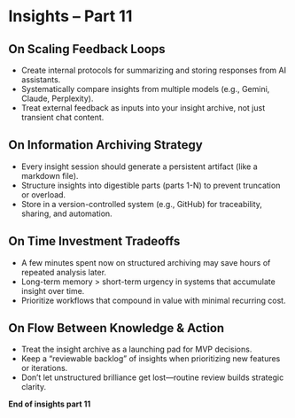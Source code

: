 # Insights – Part 11

## On Scaling Feedback Loops

- Create internal protocols for summarizing and storing responses from AI assistants.
- Systematically compare insights from multiple models (e.g., Gemini, Claude, Perplexity).
- Treat external feedback as inputs into your insight archive, not just transient chat content.

## On Information Archiving Strategy

- Every insight session should generate a persistent artifact (like a markdown file).
- Structure insights into digestible parts (parts 1-N) to prevent truncation or overload.
- Store in a version-controlled system (e.g., GitHub) for traceability, sharing, and automation.

## On Time Investment Tradeoffs

- A few minutes spent now on structured archiving may save hours of repeated analysis later.
- Long-term memory > short-term urgency in systems that accumulate insight over time.
- Prioritize workflows that compound in value with minimal recurring cost.

## On Flow Between Knowledge & Action

- Treat the insight archive as a launching pad for MVP decisions.
- Keep a “reviewable backlog” of insights when prioritizing new features or iterations.
- Don’t let unstructured brilliance get lost—routine review builds strategic clarity.

**End of insights part 11**
